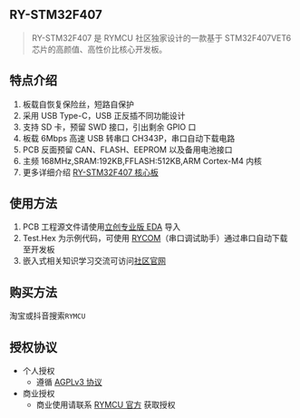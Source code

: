 ## RY-STM32F407
> RY-STM32F407 是 RYMCU 社区独家设计的一款基于 STM32F407VET6 芯片的高颜值、高性价比核心开发板。

## 特点介绍
1. 板载自恢复保险丝，短路自保护
2. 采用 USB Type-C，USB 正反插不同功能设计
3. 支持 SD 卡，预留 SWD 接口，引出剩余 GPIO 口
4. 板载 6Mbps 高速 USB 转串口 CH343P，串口自动下载电路
5. PCB 反面预留 CAN、FLASH、EEPROM 以及备用电池接口
6. 主频 168MHz,SRAM:192KB,FFLASH:512KB,ARM Cortex-M4 内核
7. 更多详细介绍 [RY-STM32F407 核心板](https://rymcu.com/product/7)

## 使用方法
1. PCB 工程源文件请使用[立创专业版 EDA](https://pro.lceda.cn/editor) 导入
2. Test.Hex 为示例代码，可使用 [RYCOM](https://github.com/rymcu/RYCOM/releases)（串口调试助手）通过串口自动下载至开发板
3. 嵌入式相关知识学习交流可访问[社区官网](https://rymcu.com)

## 购买方法
淘宝或抖音搜索`RYMCU`

## 授权协议
- 个人授权
  - 遵循 [AGPLv3 协议](https://www.gnu.org/licenses/agpl-3.0.en.html)
- 商业授权
  - 商业使用请联系 [RYMCU 官方](mailto:hugh@rymcu.com) 获取授权 

